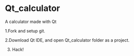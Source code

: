 # Qt_calculator
A calculator made with Qt

1.Fork and setup git.

2.Download Qt IDE, and open Qt_calculator folder as a project.

3. Hack!
